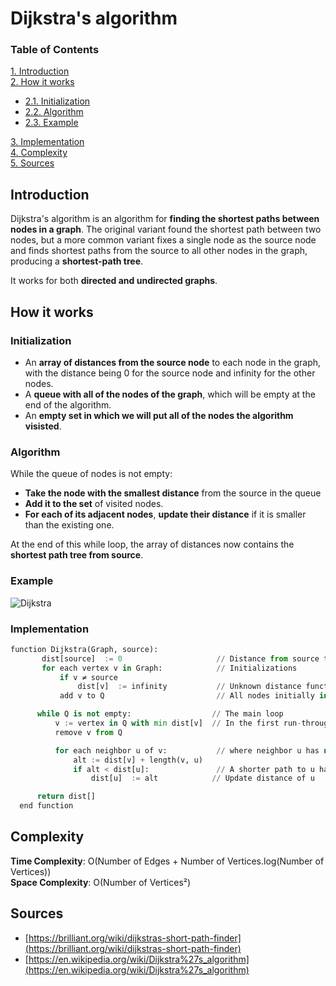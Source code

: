 # Dijkstra's algorithm

### Table of Contents

[1. Introduction](#introduction)  
[2. How it works](#how-it-works)  
* [2.1. Initialization](#initialization)
* [2.2. Algorithm](#algorithm)
* [2.3. Example](#example)

[3. Implementation](#implementation)  
[4. Complexity](#complexity)  
[5. Sources](#sources)


## Introduction

Dijkstra's algorithm is an algorithm for **finding the shortest paths between nodes in a graph**. The original variant found the shortest path between two nodes, but a more common variant fixes a single node as the source node and finds shortest paths from the source to all other nodes in the graph, producing a **shortest-path tree**.

It works for both **directed and undirected graphs**.

## How it works

### Initialization

* An **array of distances from the source node** to each node in the graph, with the distance being 0 for the source node and infinity for the other nodes.
* A **queue with all of the nodes of the graph**, which will be empty at the end of the algorithm.
* An **empty set in which we will put all of the nodes the algorithm visisted**.

### Algorithm

While the queue of nodes is not empty:

* **Take the node with the smallest distance** from the source in the queue
* **Add it to the set** of visited nodes.
* **For each of its adjacent nodes**, **update their distance** if it is smaller than the existing one.

At the end of this while loop, the array of distances now contains the **shortest path tree from source**.

### Example 

![Dijkstra](https://upload.wikimedia.org/wikipedia/commons/5/57/Dijkstra_Animation.gif)

### Implementation

```python
function Dijkstra(Graph, source):
       dist[source]  := 0                     // Distance from source to source is set to 0
       for each vertex v in Graph:            // Initializations
           if v ≠ source
               dist[v]  := infinity           // Unknown distance function from source to each node set to infinity
           add v to Q                         // All nodes initially in Q

      while Q is not empty:                  // The main loop
          v := vertex in Q with min dist[v]  // In the first run-through, this vertex is the source node
          remove v from Q 

          for each neighbor u of v:           // where neighbor u has not yet been removed from Q.
              alt := dist[v] + length(v, u)
              if alt < dist[u]:               // A shorter path to u has been found
                  dist[u]  := alt            // Update distance of u 

      return dist[]
  end function

```

## Complexity

**Time Complexity**: O(Number of Edges	+	Number of Vertices.log(Number of Vertices))  
**Space Complexity**: O(Number of Vertices²)

## Sources

* [https://brilliant.org/wiki/dijkstras-short-path-finder](https://brilliant.org/wiki/dijkstras-short-path-finder)
* [https://en.wikipedia.org/wiki/Dijkstra%27s_algorithm](https://en.wikipedia.org/wiki/Dijkstra%27s_algorithm)

